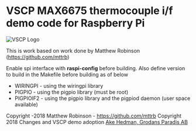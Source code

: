 # VSCP MAX6675 thermocouple i/f demo code for Raspberry Pi

![VSCP Logo](https://www.vscp.org/images/logo_200.png)


This is work based on work done by Matthew Robinson (https://github.com/mttrb)

Enable spi interface with **raspi-config** before building. Also define version to build in the Makefile before building as of below

 * WIRINGPI - using the wiringpi library
 * PIGPIO - using the pigpio library (must be root)
 * PIGPIOIF2 - using the pigpio library and the pigpiod daemon (user space available)

Copyright -2018 Matthew Robinson - https://github.com/mttrb
Copyright 2018 Changes and VSCP demo adoption [Ake Hedman, Grodans Paradis AB](akhe@grodansparadis.com)

